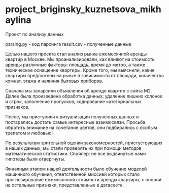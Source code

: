 # project_briginsky_kuznetsova_mikhaylina
Проект по анализу данных 

parsing.py - код парсинга 
result.csv - полученные данные

Целью нашего проекта стал анализ рынка ежемесячной аренды квартир в Москве. Мы проанализировали, как влияют на стоимость аренды различные факторы: площадь, время до метро, а также техническое оснащение квартиры. Кроме того, мы выяснили, какие квартиры предложены на рынке в зависимости от площади, количества комнат, этажа и наличия бытовых приборов.

Сначала мы запарсили объявления об аренде квартир с сайта М2. Далее была произведена обработка данных: удаление лишних колонок и строк, заполнение пропусков, кодирование категориальных признаков.

После, мы приступили к визуализации полученных данных и постарались достать самые интересные взаимосвязи. Просьба обратить внимание на сочетание цветов, они подбирались с особым трепетом и любовью!

По результатам зрительной оценки закономерностей, пристуствующих в наших данных, мы стали проверять их при помощи методов математической статистики. Спойлер: не все выдвинутые нами гипотезы были отвергнуты.

Финалным этапом нашей деятельности было обучение моделей машинного обучения, ответственной миссией которых стало прогнозирование ежемесячной стоимости аренды квартиры, с опорой на остальные признаки, представленные в датасеете.
